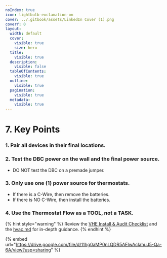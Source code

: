 ```yaml
---
noIndex: true
icon: lightbulb-exclamation-on
cover: ../.gitbook/assets/LinkedIn Cover (1).png
coverY: 0
layout:
  width: default
  cover:
    visible: true
    size: hero
  title:
    visible: true
  description:
    visible: false
  tableOfContents:
    visible: true
  outline:
    visible: true
  pagination:
    visible: true
  metadata:
    visible: true
---
```


# 7. Key Points

### 1. Pair all devices in their final locations.

### 2. Test the DBC power on the wall and the final power source.

* DO NOT test the DBC on a premade jumper.

### 3. Only use one (1) power source for thermostats.

* If there is a C-Wire, then remove the batteries.
* If there is NO C-Wire, then install the batteries.

### 4. Use the Thermostat Flow as a TOOL, not a TASK.

{% hint style="warning" %}
Review the [VHE Install & Audit Checklist](../resources/vhe-install-and-audit-checklist.md) and the [hvac.md](../resources/hvac.md "mention") for in-depth guidance.
{% endhint %}

{% embed url="https://drive.google.com/file/d/11hg0aMP0nLQDR5AElwAcIahuJ5-Qa-6A/view?usp=sharing" %}
